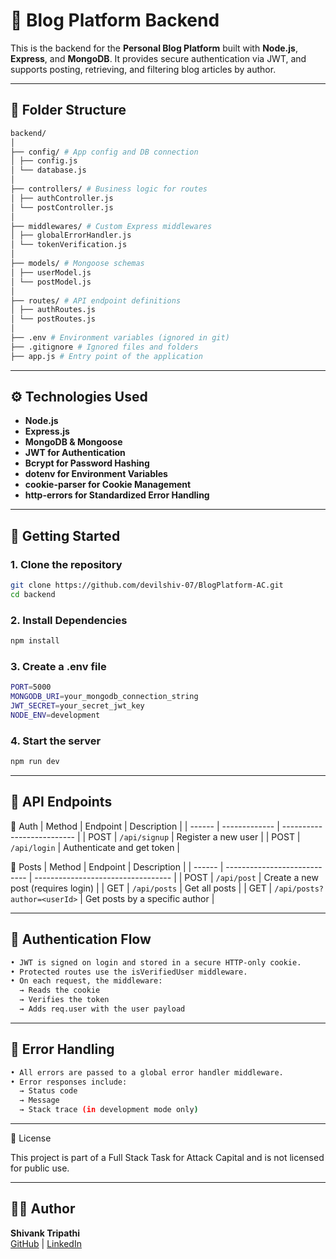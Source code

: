 # 📰 Blog Platform Backend

This is the backend for the **Personal Blog Platform** built with **Node.js**, **Express**, and **MongoDB**. It provides secure authentication via JWT, and supports posting, retrieving, and filtering blog articles by author.


---


## 📁 Folder Structure

```bash
backend/
│
├── config/ # App config and DB connection
│ ├── config.js
│ └── database.js
│
├── controllers/ # Business logic for routes
│ ├── authController.js
│ └── postController.js
│
├── middlewares/ # Custom Express middlewares
│ ├── globalErrorHandler.js
│ └── tokenVerification.js
│
├── models/ # Mongoose schemas
│ ├── userModel.js
│ └── postModel.js
│
├── routes/ # API endpoint definitions
│ ├── authRoutes.js
│ └── postRoutes.js
│
├── .env # Environment variables (ignored in git)
├── .gitignore # Ignored files and folders
├── app.js # Entry point of the application
```

---


## ⚙️ Technologies Used

- **Node.js**
- **Express.js**
- **MongoDB & Mongoose**
- **JWT for Authentication**
- **Bcrypt for Password Hashing**
- **dotenv for Environment Variables**
- **cookie-parser for Cookie Management**
- **http-errors for Standardized Error Handling**


---


## 🚀 Getting Started

### 1. Clone the repository

```bash
git clone https://github.com/devilshiv-07/BlogPlatform-AC.git
cd backend
```

### 2. Install Dependencies

``` bash
npm install
```

### 3. Create a .env file

```bash
PORT=5000
MONGODB_URI=your_mongodb_connection_string
JWT_SECRET=your_secret_jwt_key
NODE_ENV=development
```

### 4. Start the server

```bash
npm run dev
```


---


## 📌 API Endpoints

🔐 Auth
| Method | Endpoint      | Description                |
| ------ | ------------- | -------------------------- |
| POST   | `/api/signup` | Register a new user        |
| POST   | `/api/login`  | Authenticate and get token |

📝 Posts
| Method | Endpoint                     | Description                        |
| ------ | ---------------------------- | ---------------------------------- |
| POST   | `/api/post`                  | Create a new post (requires login) |
| GET    | `/api/posts`                 | Get all posts                      |
| GET    | `/api/posts?author=<userId>` | Get posts by a specific author     |


---


## 🔐 Authentication Flow

```bash
• JWT is signed on login and stored in a secure HTTP-only cookie.
• Protected routes use the isVerifiedUser middleware.
• On each request, the middleware:
  → Reads the cookie
  → Verifies the token
  → Adds req.user with the user payload
```


---


## 🧪 Error Handling

```bash
• All errors are passed to a global error handler middleware.
• Error responses include:
  → Status code
  → Message
  → Stack trace (in development mode only)
```


---


📄 License

This project is part of a Full Stack Task for Attack Capital and is not licensed for public use.


---


## 🙋‍♂️ Author

**Shivank Tripathi**  
[GitHub](https://github.com/devilshiv-07) | [LinkedIn](https://www.linkedin.com/in/shivanktripathi/)